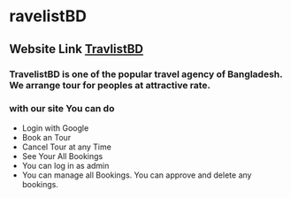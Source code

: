 # ravelistBD
## Website Link [TravlistBD](https://travelistbd.web.app/home)
### TravelistBD is one of the popular travel agency of Bangladesh. We arrange tour for peoples at attractive rate. 

### with our site You can do 
* Login with Google
* Book an Tour 
* Cancel Tour at any Time
* See Your All Bookings
* You can log in as admin
* You can manage all Bookings. You can approve and delete any bookings.